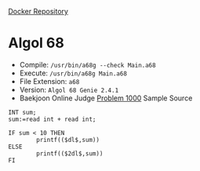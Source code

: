 [Docker Repository](https://registry.hub.docker.com/u/baekjoon/onlinejudge-algol68)

# Algol 68

* Compile: `/usr/bin/a68g --check Main.a68`
* Execute: `/usr/bin/a68g Main.a68`
* File Extension: `a68`
* Version: `Algol 68 Genie 2.4.1`
* Baekjoon Online Judge [Problem 1000](https://www.acmicpc.net/problem/1000) Sample Source
````
INT sum;
sum:=read int + read int;

IF sum < 10 THEN
        printf(($dl$,sum))
ELSE
        printf(($2dl$,sum))
FI
````


